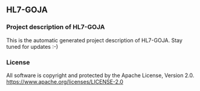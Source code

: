 ## HL7-GOJA

### Project description of HL7-GOJA

This is the automatic generated project description of HL7-GOJA. Stay tuned for updates :-)

### License

All software is copyright and protected by the Apache License, Version 2.0.
https://www.apache.org/licenses/LICENSE-2.0